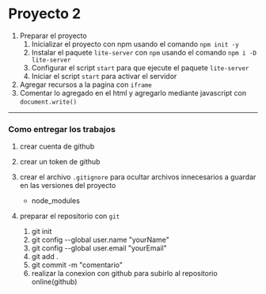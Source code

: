 # Proyecto 2

1. Preparar el proyecto
    1. Inicializar el proyecto con npm usando el comando `npm init -y`
    1. Instalar el paquete `lite-server` con `npm` usando el comando `npm i -D lite-server`
    1. Configurar el script `start` para que ejecute el paquete `lite-server`
    1. Iniciar el script `start` para activar el servidor
1. Agregar recursos a la pagina con `iframe`
1. Comentar lo agregado en el html y agregarlo mediante javascript con `document.write()`

---
### Como entregar los trabajos

1. crear cuenta de  github
1. crear un token de github

1. crear el archivo `.gitignore` para ocultar archivos innecesarios a guardar en las versiones del proyecto
    - node_modules

1. preparar el repositorio con `git`
    1. git init 
    1. git config --global user.name "yourName"
    1. git config --global user.email "yourEmail"
    1. git add .
    1. git commit -m "comentario"
    1. realizar la conexion con github para subirlo al repositorio online(github)